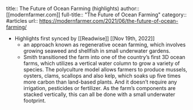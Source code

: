 title:: The Future of Ocean Farming (highlights)
author:: [[modernfarmer.com]]
full-title:: "The Future of Ocean Farming"
category:: #articles
url:: https://modernfarmer.com/2021/06/the-future-of-ocean-farming/

- Highlights first synced by [[Readwise]] [[Nov 19th, 2022]]
	- an approach known as regenerative ocean farming, which involves growing seaweed and shellfish in small underwater gardens.
	- Smith transitioned the farm into one of the country’s first 3D ocean farms, which utilizes a vertical water column to grow a variety of species. The polyculture model allows farmers to produce mussels, oysters, clams, scallops and also kelp, which soaks up five times more carbon than land-based plants. And it doesn’t require any irrigation, pesticides or fertilizer. As the farm’s components are stacked vertically, this can all be done with a small underwater footprint.